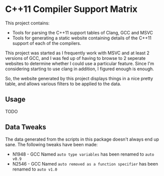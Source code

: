 C++11 Compiler Support Matrix
==

This project contains:

* Tools for parsing the C++11 support tables of Clang, GCC and MSVC
* Tools for generating a static website containing details of the C++11 support
  of each of the compilers.

This project was started as I frequently work with MSVC and at least 2 versions
of GCC, and I was fed up of having to browse to 2 seperate websites to
determine whether I could use a particular feature.  Since I'm considering
starting to use clang in addition, I figured enough is enough.

So, the website generated by this project displays things in a nice pretty
table, and allows various filters to be applied to the data.

Usage
--
TODO


Data Tweaks
--

The data generated from the scripts in this package doesn't always end up sane.
The following tweaks have been made:

* N1948 - GCC Named `auto type variables` has been renamed to `auto v0.9`
* N2546 - GCC Named `auto removed as a function specifier` has been renamed to `auto v1.0`

